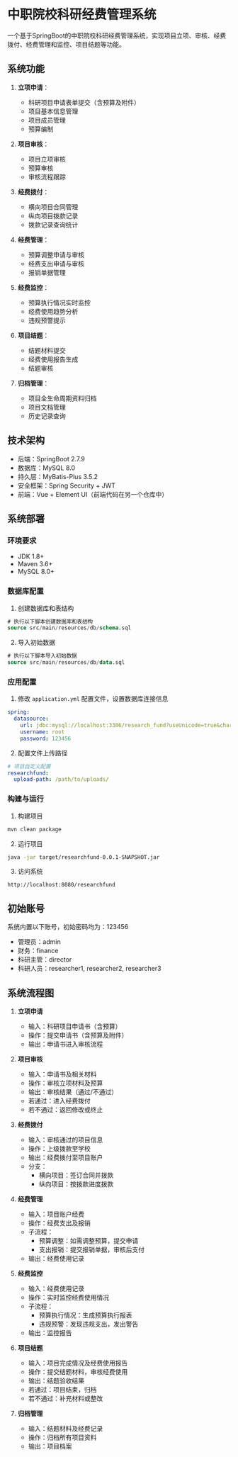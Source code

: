 # 中职院校科研经费管理系统

一个基于SpringBoot的中职院校科研经费管理系统，实现项目立项、审核、经费拨付、经费管理和监控、项目结题等功能。

## 系统功能

1. **立项申请**：
   - 科研项目申请表单提交（含预算及附件）
   - 项目基本信息管理
   - 项目成员管理
   - 预算编制

2. **项目审核**：
   - 项目立项审核
   - 预算审核
   - 审核流程跟踪

3. **经费拨付**：
   - 横向项目合同管理
   - 纵向项目拨款记录
   - 拨款记录查询统计

4. **经费管理**：
   - 预算调整申请与审核
   - 经费支出申请与审核
   - 报销单据管理

5. **经费监控**：
   - 预算执行情况实时监控
   - 经费使用趋势分析
   - 违规预警提示

6. **项目结题**：
   - 结题材料提交
   - 经费使用报告生成
   - 结题审核

7. **归档管理**：
   - 项目全生命周期资料归档
   - 项目文档管理
   - 历史记录查询

## 技术架构

- 后端：SpringBoot 2.7.9
- 数据库：MySQL 8.0
- 持久层：MyBatis-Plus 3.5.2
- 安全框架：Spring Security + JWT
- 前端：Vue + Element UI（前端代码在另一个仓库中）

## 系统部署

### 环境要求

- JDK 1.8+
- Maven 3.6+
- MySQL 8.0+

### 数据库配置

1. 创建数据库和表结构
```sql
# 执行以下脚本创建数据库和表结构
source src/main/resources/db/schema.sql
```

2. 导入初始数据
```sql
# 执行以下脚本导入初始数据
source src/main/resources/db/data.sql
```

### 应用配置

1. 修改 `application.yml` 配置文件，设置数据库连接信息

```yaml
spring:
  datasource:
    url: jdbc:mysql://localhost:3306/research_fund?useUnicode=true&characterEncoding=utf8&useSSL=false&serverTimezone=Asia/Shanghai
    username: root
    password: 123456
```

2. 配置文件上传路径
```yaml
# 项目自定义配置
researchfund:
  upload-path: /path/to/uploads/
```

### 构建与运行

1. 构建项目
```bash
mvn clean package
```

2. 运行项目
```bash
java -jar target/researchfund-0.0.1-SNAPSHOT.jar
```

3. 访问系统
```
http://localhost:8080/researchfund
```

## 初始账号

系统内置以下账号，初始密码均为：123456

- 管理员：admin
- 财务：finance
- 科研主管：director
- 科研人员：researcher1, researcher2, researcher3

## 系统流程图

1. **立项申请**
   - 输入：科研项目申请书（含预算）
   - 操作：提交申请书（含预算及附件）
   - 输出：申请书进入审核流程

2. **项目审核**
   - 输入：申请书及相关材料
   - 操作：审核立项材料及预算
   - 输出：审核结果（通过/不通过）
   - 若通过：进入经费拨付
   - 若不通过：返回修改或终止

3. **经费拨付**
   - 输入：审核通过的项目信息
   - 操作：上级拨款至学校
   - 输出：经费拨付至项目账户
   - 分支：
     - 横向项目：签订合同并拨款
     - 纵向项目：按拨款进度拨款

4. **经费管理**
   - 输入：项目账户经费
   - 操作：经费支出及报销
   - 子流程：
     - 预算调整：如需调整预算，提交申请
     - 支出报销：提交报销单据，审核后支付
   - 输出：经费使用记录

5. **经费监控**
   - 输入：经费使用记录
   - 操作：实时监控经费使用情况
   - 子流程：
     - 预算执行情况：生成预算执行报表
     - 违规预警：发现违规支出，发出警告
   - 输出：监控报告

6. **项目结题**
   - 输入：项目完成情况及经费使用报告
   - 操作：提交结题材料，审核经费使用
   - 输出：结题验收结果
   - 若通过：项目结束，归档
   - 若不通过：补充材料或整改

7. **归档管理**
   - 输入：结题材料及经费记录
   - 操作：归档所有项目资料
   - 输出：项目档案 